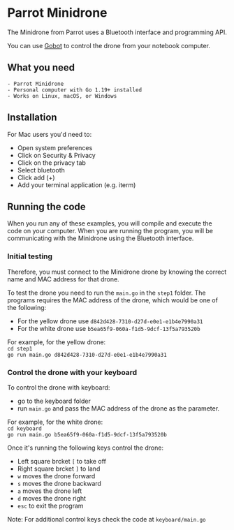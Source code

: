 # Parrot Minidrone

The Minidrone from Parrot uses a Bluetooth interface and programming API.

You can use [Gobot](https://github.com/hybridgroup/gobot) to control the drone from your notebook computer.

## What you need

    - Parrot Minidrone
    - Personal computer with Go 1.19+ installed
    - Works on Linux, macOS, or Windows

## Installation

For Mac users you'd need to:
- Open system preferences 
- Click on Security & Privacy
- Click on the privacy tab
- Select bluetooth
- Click add (+)
- Add your terminal application (e.g. iterm)


## Running the code
When you run any of these examples, you will compile and execute the code on your computer. When you are running the program, you will be communicating with the Minidrone using the Bluetooth interface.

### Initial testing
Therefore, you must connect to the Minidrone drone by knowing the correct name and MAC address for that drone.

To test the drone you need to run the `main.go` in the `step1` folder. The programs requires the MAC address of the drone, which would be one of the following:

- For the yellow drone use `d842d428-7310-d27d-e0e1-e1b4e7990a31`
- For the white drone use `b5ea65f9-060a-f1d5-9dcf-13f5a793520b`

For example, for the yellow drone:  
`cd step1`  
`go run main.go d842d428-7310-d27d-e0e1-e1b4e7990a31`

### Control the drone with your keyboard
To control the drone with keyboard:
- go to the keyboard folder
- run `main.go` and pass the MAC address of the drone as the parameter.

For example, for the white drone:  
`cd keyboard`  
`go run main.go b5ea65f9-060a-f1d5-9dcf-13f5a793520b`

Once it's running the following keys control the drone:

- Left square brcket `[` to take off
- Right square brcket `]` to land
- `w` moves the drone forward
- `s` moves the drone backward
- `a` moves the drone left
- `d` moves the drone right
- `esc` to exit the program

Note: For additional control keys check the code at `keyboard/main.go`